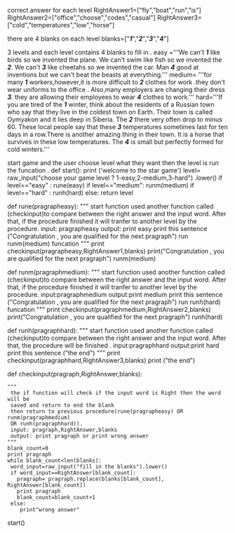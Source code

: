 
 correct answer for each level
RightAnswer1=["fly","boat","run","is"]
RightAnswer2=["office","choose","codes","casual"]
RightAnswer3=["cold","temperatures","low","horse"]

 there are 4 blanks on each level
blanks=["___1___","___2___","___3___","___4___"]

 3 levels and each level contains 4 blanks to fill in .
easy ='''We can't ___1___ like birds so we invented the plane.
        We can't swim like fish so we invented the ___2___.
        We can't ___3___ like cheetahs so we invented the car.
        Man ___4___ good at inventions but we can't beat the beasts at
        everything.'''
medium= '''for many ___1___ workers,however,it is more difficult to
 ___2___ clothes for work .they don't wear uniforms to the office .
 Also,many employers are changing their dress ___3___. they are allowing their
 employees to wear ___4___ clothes to work.'''
hard='''If you are tired of the ___1___ winter, think about the residents of
  a Russian town who say that they live in the coldest town on Earth.
  Their town is called Oymyakon and it lies deep in Siberia.
  The ___2___ there very often drop to minus 60.
  These local people say that these ___3___ temperatures sometimes last for ten
  days in a row.There is another amazing thing in their town. It is a horse
  that survives in these low temperatures.
  The ___4___ is small but perfectly formed for cold winters.'''

start game and the user choose level what they want then the level is run the funcation .
def start():
 print ('welcome to the star game')
 level= raw_input("choose your game level ? 1-easy,2-medium,3-hard") .lower()
 if level=="easy" :
             rune(easy)
 if level=="medium":
             runm(medium)
 if level=="hard" :
             runh(hard)
 else: return level


def rune(pragrapheasy):
    """
     start function used another function called (checkinput)to compare
     between the right answer and the input word. After that, if the procedure finished it will
     tranfer to another level by the procedure.
     input: pragrapheasy
     output: print easy
     print this sentence ("Congratulation , you are qualified for the next pragraph")
     run runm(medium) funcation
    """
    print checkinput(pragrapheasy,RightAnswer1,blanks)
    print("Congratulation , you are qualified for the next pragraph")
    runm(medium)

def runm(pragraphmedium):
    """
     start function used another function called (checkinput)to compare
     between the right answer and the input word. After that, if the procedure finished it will
     tranfer to another level by the procedure.
     input:pragraphmedium
     output:print medium
     print this sentence ("Congratulation , you are qualified for the next pragraph")
     run runh(hard) funcation
    """
    print checkinput(pragraphmedium,RightAnswer2,blanks)
    print("Congratulation , you are qualified for the next pragraph")
    runh(hard)

def runh(pragraphhard):
    """
     start function used another function called (checkinput)to compare
     between the right answer and the input word. After that,  the procedure will be finished .
     input:pragraphhard
     output:print hard
     print this sentence ("the end")
    """
    print checkinput(pragraphhard,RightAnswer3,blanks)
    print ("the end")


def checkinput(pragraph,RightAnswer,blanks):

    """
     the if function will check if the input word is Right then the word will be
     saved and return to end the blank
     then return to previous procedure(rune(pragrapheasy) OR runm(pragraphmedium)
     OR runh(pragraphhard)).
     input: pragraph,RightAnswer,blanks
     output: print pragraph or print wrong answer
    """
    blank_count=0
    print pragraph
    while blank_count<len(blanks):
     word_input=raw_input("fill in the blanks").lower()
     if word_input==RightAnswer[blank_count]:
       pragraph= pragraph.replace(blanks[blank_count], RightAnswer[blank_count])
       print pragraph
       blank_count=blank_count+1
     else:
        print"wrong answer"
start()
